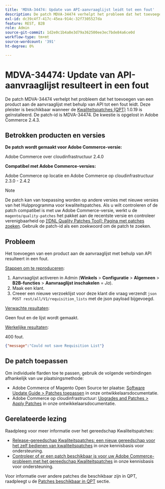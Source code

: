 ```yaml
---
title: 'MDVA-34474: Update van API-aanvraaglijst leidt tot een fout'
description: De patch MDVA-34474 verhelpt het probleem dat het toevoegen van een product aan de aanvraaglijst met behulp van API tot een fout leidt. Deze patch is beschikbaar wanneer [Quality Patches Tool (QPT)] (/help/announcements/adobe-commerce-announcements/magento-quality-patches-released-new-tool-to-self-serve-quality-patches.md) 1.0.19 is geïnstalleerd. De patch-id is MDVA-34474. De kwestie is opgelost in Adobe Commerce 2.4.3.
exl-id: dc39c4f7-417c-45ea-914c-32f7305527da
feature: REST, B2B
role: Admin
source-git-commit: 1d2e0c1b4a8e3d79a362500ee3ec7bde84a6ce0d
workflow-type: tm+mt
source-wordcount: '391'
ht-degree: 0%

---
```


# MDVA-34474: Update van API-aanvraaglijst resulteert in een fout

De patch MDVA-34474 verhelpt het probleem dat het toevoegen van een product aan de aanvraaglijst met behulp van API tot een fout leidt. Deze pleister is beschikbaar wanneer de [Kwaliteitspatches (QPT)](/help/announcements/adobe-commerce-announcements/magento-quality-patches-released-new-tool-to-self-serve-quality-patches.md) 1.0.19 is geïnstalleerd. De patch-id is MDVA-34474. De kwestie is opgelost in Adobe Commerce 2.4.3.

## Betrokken producten en versies

**De patch wordt gemaakt voor Adobe Commerce-versie:**

Adobe Commerce over cloudinfrastructuur 2.4.0

**Compatibel met Adobe Commerce-versies:**

Adobe Commerce op locatie en Adobe Commerce op cloudinfrastructuur 2.3.0 - 2.4.2

>[!NOTE]
>
>De patch kan van toepassing worden op andere versies met nieuwe versies van het Hulpprogramma voor kwaliteitspatches. Als u wilt controleren of de patch compatibel is met uw Adobe Commerce-versie, werkt u de `magento/quality-patches` het pakket aan de recentste versie en controleer verenigbaarheid op [[!DNL Quality Patches Tool]: Pagina met patches zoeken](https://devdocs.magento.com/quality-patches/tool.html#patch-grid). Gebruik de patch-id als een zoekwoord om de patch te zoeken.

## Probleem

Het toevoegen van een product aan de aanvraaglijst met behulp van API resulteert in een fout.

<u>Stappen om te reproduceren</u>:

1. Aanvraaglijst activeren in Admin (**Winkels** > **Configuratie** > **Algemeen** > **B2B-functies** > **Aanvraaglijst inschakelen** = *Ja*).
1. Maak een klant.
1. Creeer een nieuwe verzoeklijst voor deze klant die vraag verzendt ```json    POST rest/all/V1/requisition_lists``` met de json payload bijgevoegd.

<u>Verwachte resultaten</u>:

Geen fout en de lijst wordt gemaakt.

<u>Werkelijke resultaten</u>:

400 fout.

```json
{"message":"Could not save Requisition List"}
```

## De patch toepassen

Om individuele flarden toe te passen, gebruik de volgende verbindingen afhankelijk van uw plaatsingsmethode:

* Adobe Commerce of Magento Open Source ter plaatse: [Software Update Guide > Patches toepassen](https://devdocs.magento.com/guides/v2.4/comp-mgr/patching/mqp.html) in onze ontwikkelaarsdocumentatie.
* Adobe Commerce op cloudinfrastructuur: [Upgrades and Patches > Apply Patches](https://devdocs.magento.com/cloud/project/project-patch.html) in onze ontwikkelaarsdocumentatie.

## Gerelateerde lezing

Raadpleeg voor meer informatie over het gereedschap Kwaliteitspatches:

* [Release-gereedschap Kwaliteitspatches: een nieuw gereedschap voor het zelf bedienen van kwaliteitspatches](/help/announcements/adobe-commerce-announcements/magento-quality-patches-released-new-tool-to-self-serve-quality-patches.md) in onze kennisbasis voor ondersteuning.
* [Controleer of er een patch beschikbaar is voor uw Adobe Commerce-probleem met het gereedschap Kwaliteitspatches](/help/support-tools/patches-available-in-qpt-tool/check-patch-for-magento-issue-with-magento-quality-patches.md) in onze kennisbasis voor ondersteuning.

Voor informatie over andere patches die beschikbaar zijn in QPT, raadpleegt u de [Patches beschikbaar in QPT](https://support.magento.com/hc/en-us/sections/360010506631-Patches-available-in-QPT-tool-) sectie.
